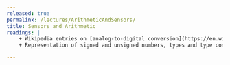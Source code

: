 ```yaml
---
released: true
permalink: /lectures/ArithmeticAndSensors/
title: Sensors and Arithmetic
readings: |
    + Wikipedia entries on [analog-to-digital conversion](https://en.wikipedia.org/wiki/Analog-to-digital_converter) and [pulse width modulation](https://en.wikipedia.org/wiki/Pulse-width_modulation).
    + Representation of signed and unsigned numbers, types and type conversion.

---
```




